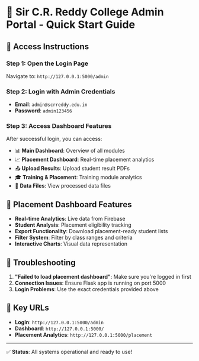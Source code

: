 # 🚀 Sir C.R. Reddy College Admin Portal - Quick Start Guide

## 🔐 Access Instructions

### Step 1: Open the Login Page
Navigate to: `http://127.0.0.1:5000/admin`

### Step 2: Login with Admin Credentials
- **Email**: `admin@scrreddy.edu.in`
- **Password**: `admin123456`

### Step 3: Access Dashboard Features
After successful login, you can access:

- 📊 **Main Dashboard**: Overview of all modules
- 📈 **Placement Dashboard**: Real-time placement analytics
- 📤 **Upload Results**: Upload student result PDFs
- 🎓 **Training & Placement**: Training module analytics
- 📁 **Data Files**: View processed data files

## 🎯 Placement Dashboard Features

- **Real-time Analytics**: Live data from Firebase
- **Student Analysis**: Placement eligibility tracking
- **Export Functionality**: Download placement-ready student lists
- **Filter System**: Filter by class ranges and criteria
- **Interactive Charts**: Visual data representation

## 🔧 Troubleshooting

1. **"Failed to load placement dashboard"**: Make sure you're logged in first
2. **Connection Issues**: Ensure Flask app is running on port 5000
3. **Login Problems**: Use the exact credentials provided above

## 🌟 Key URLs

- **Login**: `http://127.0.0.1:5000/admin`
- **Dashboard**: `http://127.0.0.1:5000/`
- **Placement Analytics**: `http://127.0.0.1:5000/placement`

---

✅ **Status**: All systems operational and ready to use!
